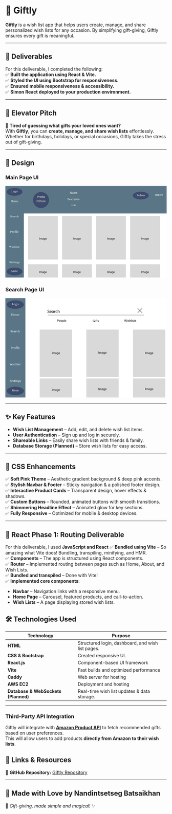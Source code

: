# 🎁 Giftly 

**Giftly** is a wish list app that helps users create, manage, and share personalized wish lists for any occasion. By simplifying gift-giving, Giftly ensures every gift is meaningful.

---

## **📌 Deliverables**
For this deliverable, I completed the following:  
✅ **Built the application using React & Vite.**  
✅ **Styled the UI using Bootstrap for responsiveness.**  
✅ **Ensured mobile responsiveness & accessibility.**  
✅ **Simon React deployed to your production environment.**  

---

## **🚀 Elevator Pitch**
🎁 **Tired of guessing what gifts your loved ones want?**  
With **Giftly**, you can **create, manage, and share wish lists** effortlessly. Whether for birthdays, holidays, or special occasions, Giftly takes the stress out of gift-giving.

---

## **🎨 Design**
### **Main Page UI**
![Main Page](public/images/MainPage.png)

### **Search Page UI**
![Search Page](public/images/Search.png)

---

## **✨ Key Features**
- **Wish List Management** – Add, edit, and delete wish list items.  
- **User Authentication** – Sign up and log in securely.  
- **Shareable Links** – Easily share wish lists with friends & family.  
- **Database Storage (Planned)** – Store wish lists for easy access.  

---

## **🎀 CSS Enhancements**
✅ **Soft Pink Theme** – Aesthetic gradient background & deep pink accents.  
✅ **Stylish Navbar & Footer** – Sticky navigation & a polished footer design.  
✅ **Interactive Product Cards** – Transparent design, hover effects & shadows.  
✅ **Custom Buttons** – Rounded, animated buttons with smooth transitions.  
✅ **Shimmering Headline Effect** – Animated glow for key sections.  
✅ **Fully Responsive** – Optimized for mobile & desktop devices.  

---

## 📌 **React Phase 1: Routing Deliverable**  

For this deliverable, I used **JavaScript and React** 
✅ **Bundled using Vite** – So amazing what Vite does! Bundling, transpiling, minifying, and HMR.  
✅ **Components** – The app is structured using React components.  
✅ **Router** – Implemented routing between pages such as Home, About, and Wish Lists.  
✅ **Bundled and transpiled** – Done with Vite!  
✅ **Implemented core components**:
  - **Navbar** – Navigation links with a responsive menu.  
  - **Home Page** – Carousel, featured products, and call-to-action.  
  - **Wish Lists** – A page displaying stored wish lists. 


## **🛠️ Technologies Used**
| Technology | Purpose |
|------------|---------|
| **HTML** | Structured login, dashboard, and wish list pages. |
| **CSS & Bootstrap** | Created responsive UI. |
| **React.js** | Component-based UI framework |
| **Vite** | Fast builds and optimized performance |
| **Caddy** | Web server for hosting |
| **AWS EC2** | Deployment and hosting |
| **Database & WebSockets (Planned)** | Real-time wish list updates & data storage. |



---
### Third-Party API Integration
Giftly will integrate with **[Amazon Product API](https://developer.amazon.com/)** to fetch recommended gifts based on user preferences.  
This will allow users to add products **directly from Amazon to their wish lists**.

## **📎 Links & Resources**
🔗 **GitHub Repository:** [Giftly Repository](https://github.com/nandinnnnnnnnnnnn/Startup)  

---

## **💖 Made with Love by Nandintsetseg Batsaikhan**
🎀 _Gift-giving, made simple and magical!_ ✨  
